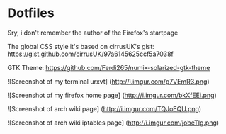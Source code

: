 # Dotfiles

Sry, i don't remember the author of the Firefox's startpage

The global CSS style it's based on cirrusUK's gist: https://gist.github.com/cirrusUK/97a6145625ccf5a7038f

GTK Theme: https://github.com/Ferdi265/numix-solarized-gtk-theme

![Screenshot of my terminal urxvt] (http://i.imgur.com/p7VEmR3.png)

![Screenshot of my firefox home page] (http://i.imgur.com/bkXfEEi.png)

![Screenshot of arch wiki page] (http://i.imgur.com/TQJoEQU.png)

![Screenshot of arch wiki iptables page] (http://i.imgur.com/jobeTIg.png)
